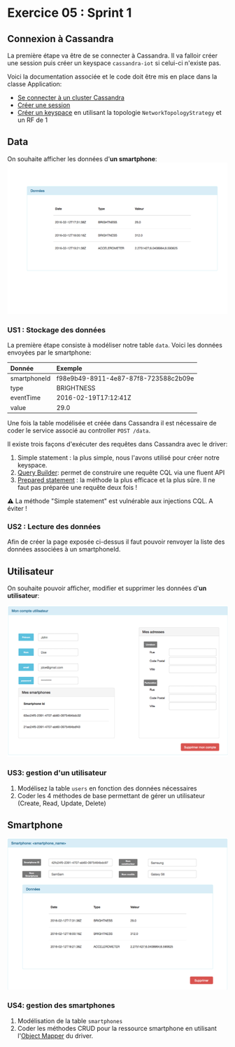 # Exercice 05 : Sprint 1

## Connexion à Cassandra

La première étape va être de se connecter à Cassandra. Il va falloir créer une session puis créer un keyspace `cassandra-iot` si celui-ci n'existe pas.

Voici la documentation associée et le code doit être mis en place dans la classe Application:
* [Se connecter à un cluster Cassandra](http://docs.datastax.com/en/developer/java-driver/3.0/java-driver/quick_start/qsSimpleClientCreate_t.html)
* [Créer une session](http://docs.datastax.com/en/developer/java-driver/3.0/java-driver/quick_start/qsSimpleClientAddSession_t.html)
* [Créer un keyspace](http://docs.datastax.com/en/cql/3.3/cql/cql_using/useExampleCreatingKeyspace.html) en utilisant la topologie `NetworkTopologyStrategy` et un RF de 1

## Data

On souhaite afficher les données d'**un smartphone**:
![Smartphone Data](https://raw.githubusercontent.com/mNantern/formation-cassandra/master/exercices/data/media/smartphone_data1.png)

### US1 : Stockage des données

La première étape consiste à modéliser notre table `data`. Voici les données envoyées par le smartphone:

| Donnée     | Exemple     |
| :------------- | :------------- |
| smartphoneId       | f98e9b49-8911-4e87-87f8-723588c2b09e       |
| type       | BRIGHTNESS       |
| eventTime       | 2016-02-19T17:12:41Z       |
| value       | 29.0      |

Une fois la table modélisée et créée dans Cassandra il est nécessaire de coder le service associé au controller `POST /data`.

Il existe trois façons d'exécuter des requêtes dans Cassandra avec le driver:

1. Simple statement : la plus simple, nous l'avons utilisé pour créer notre keyspace.
2. [Query Builder](https://docs.datastax.com/en/developer/java-driver/3.0/java-driver/reference/queryBuilder_r.html): permet de construire une requête CQL via une fluent API
3. [Prepared statement](http://docs.datastax.com/en/developer/java-driver/3.0/java-driver/quick_start/qsSimpleClientBoundStatements_t.html) : la méthode la plus efficace et la plus sûre. Il ne faut pas préparée une requête deux fois !

:warning: La méthode "Simple statement" est vulnérable aux injections CQL. A éviter !

### US2 : Lecture des données

Afin de créer la page exposée ci-dessus il faut pouvoir renvoyer la liste des données associées à un smartphoneId.

## Utilisateur

On souhaite pouvoir afficher, modifier et supprimer les données d'**un utilisateur**:

![User Data](https://raw.githubusercontent.com/mNantern/formation-cassandra/master/exercices/data/media/user1.png)

### US3: gestion d'un utilisateur

1. Modélisez la table `users` en fonction des données nécessaires
2. Coder les 4 méthodes de base permettant de gérer un utilisateur (Create, Read, Update, Delete)

## Smartphone

![Smartphone Details](https://raw.githubusercontent.com/mNantern/formation-cassandra/master/exercices/data/media/smartphone_details.png)

### US4: gestion des smartphones

1. Modélisation de la table `smartphones`
2. Coder les méthodes CRUD pour la ressource smartphone en utilisant l'[Object Mapper](https://docs.datastax.com/en/latest-java-driver/java-driver/reference/crudOperations.html) du driver.
